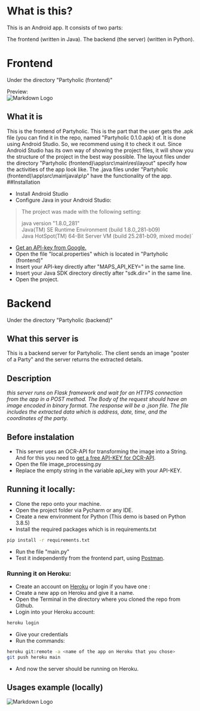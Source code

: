 # What is this?
This is an Android app. It consists of two parts:
 
The frontend (written in Java).
The backend (the server) (written in Python).
 
# Frontend
Under the directory "Partyholic (frontend)"  

Preview:  
![Markdown Logo](https://i.postimg.cc/C1fThqTJ/7261343d-080e-48bd-b8e2-80a54d1c7216.jpg)
## What it is
This is the frontend of Partyholic. This is the part that the user gets the .apk file (you can find it in the repo, 
named "Partyholic 0.1.0.apk) of.
It is done using Android Studio. So, we recommend using it to check it out. Since Android Studio has its own way of 
showing the project files, it will show you the structure of the project in the best way possible.
The layout files under the directory "Partyholic (frontend)\app\src\main\res\layout" specify how the activities
of the app look like. The .java files under "Partyholic (frontend)\app\src\main\java\p\p" have the functionality of the
app.  
##Installation
- Install Android Studio
- Configure Java in your Android Studio:
>The project was made with the following setting:
>
>java version "1.8.0_281"  
>Java(TM) SE Runtime Environment (build 1.8.0_281-b09)  
>Java HotSpot(TM) 64-Bit Server VM (build 25.281-b09, mixed mode)` 
- [Get an API-key from Google.](https://developers.google.com/maps/documentation/embed/get-api-key "visit https://developers.google.com/maps/documentation/embed/get-api-key")
- Open the file "local.properties" which is located in "Partyholic (frontend)"
- Insert your API-key directly after "MAPS_API_KEY=" in the same line.
- Insert your Java SDK directory directly after "sdk.dir=" in the same line.
- Open the project.

# Backend
Under the directory "Partyholic (backend)"

## What this server is
This is a backend server for Partyholic.
The client sends an image "poster of a Party" and the server returns the extracted details.

## Description
_this server runs on Flask framework and wait for an HTTPS connection from the app in a POST method.
The Body of the request should have an image encoded in binary format.
The response will be a .json file. The file includes the extracted data which is address, date, time, and the coordinates of the party._ 

## Before instalation
- This server uses an OCR-API for transforming the image into a String.
And for this you need to [get a free API-KEY for OCR-API](https://ocr.space/ocrapi "visit ocr.space").
- Open the file image_processing.py
- Replace the empty string in the variable api_key with your API-KEY.

## Running it locally:
- Clone the repo onto your machine.
- Open the project folder via Pycharm or any IDE. 
- Create a new environment for Python (This demo is based on Python 3.8.5) 
- Install the required packages which is in requirements.txt
```bash
pip install -r requirements.txt
```
- Run the file "main.py" 
- Test it independently from the frontend part, using [Postman](https://www.postman.com/).

### Running it on Heroku:
- Create an account on [Heroku](https://id.heroku.com/ "go to Heroku") or login if you have one :
- Create a new app on Heroku and give it a name.
- Open the Terminal in the directory where you cloned the repo from Github.
- Login into your Heroku account:
```bash
heroku login
```
- Give your credentials  
- Run the commands:
```bash
heroku git:remote -a <name of the app on Heroku that you chose>
git push heroku main
```
- And now the server should be running on Heroku.

## Usages example (locally)
![Markdown Logo](https://i.postimg.cc/ZnPGNxMK/Screenshot-from-2021-02-18-21-21-51.png)
